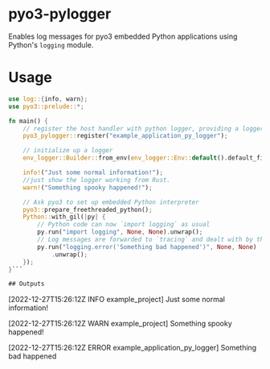 # pyo3-pylogger

Enables log messages for pyo3 embedded Python applications using Python's `logging` module. 

# Usage
```rust
use log::{info, warn};
use pyo3::prelude::*;

fn main() {
    // register the host handler with python logger, providing a logger target
    pyo3_pylogger::register("example_application_py_logger");

    // initialize up a logger
    env_logger::Builder::from_env(env_logger::Env::default().default_filter_or("trace")).init();

    info!("Just some normal information!");
    //just show the logger working from Rust.
    warn!("Something spooky happened!");

    // Ask pyo3 to set up embedded Python interpreter
    pyo3::prepare_freethreaded_python();
    Python::with_gil(|py| {
        // Python code can now `import logging` as usual
        py.run("import logging", None, None).unwrap();
        // Log messages are forwarded to `tracing` and dealt with by the subscriber
        py.run("logging.error('Something bad happened')", None, None)
            .unwrap();
    });
}```

## Outputs

```
[2022-12-27T15:26:12Z INFO  example_project] Just some normal information!

[2022-12-27T15:26:12Z WARN  example_project] Something spooky happened!

[2022-12-27T15:26:12Z ERROR example_application_py_logger] Something bad happened
```
